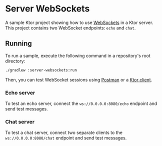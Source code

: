 # Server WebSockets

A sample Ktor project showing how to use [WebSockets](https://ktor.io/docs/websocket.html) in a Ktor server.
This project contains two WebSocket endpoints: `echo` and `chat`.

## Running

To run a sample, execute the following command in a repository's root directory:
```bash
./gradlew :server-websockets:run
```

Then, you can test WebSocket sessions using [Postman](https://learning.postman.com/docs/sending-requests/supported-api-frameworks/websocket/) or a [Ktor client](../client-websockets/README.md).

### Echo server
To test an echo server, connect the `ws://0.0.0.0:8080/echo` endpoint and send test messages.

### Chat server
To test a chat server, connect two separate clients to the `ws://0.0.0.0:8080/chat` endpoint and send test messages.